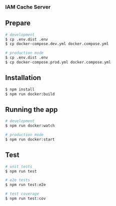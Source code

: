 ### IAM Cache Server

## Prepare


```bash
# development
$ cp .env.dist .env
$ cp docker-compose.dev.yml docker.compose.yml
```

```bash
# production mode
$ cp .env.dist .env
$ cp docker-compose.prod.yml docker.compose.yml
```

## Installation

```bash
$ npm install
$ npm run docker:build
```

## Running the app

```bash
# development
$ npm run docker:watch

# production mode
$ npm run docker:start
```

## Test

```bash
# unit tests
$ npm run test

# e2e tests
$ npm run test:e2e

# test coverage
$ npm run test:cov
```

